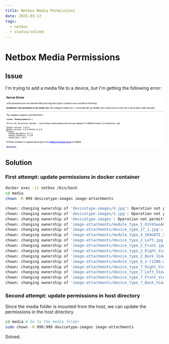 ```yaml
---
title: Netbox Media Permissions
date: 2025-03-12
tags:
  - netbox
  - status/solved
---
```


# Netbox Media Permissions

## Issue

I'm trying to add a media file to a device, but I'm getting the following error:

![image](./assets/20250312-media-server-error.png)

## Solution

### First attempt: update permissions in docker container

```bash
docker exec -it netbox /bin/bash
cd media
chown -R 999 devicetype-images image-attachments
```

```bash
chown: changing ownership of 'devicetype-images/4.jpg': Operation not permitted
chown: changing ownership of 'devicetype-images/2.jpg': Operation not permitted
chown: changing ownership of 'devicetype-images': Operation not permitted
chown: changing ownership of 'image-attachments/module_type_5_61V4SwoA83L.jpg': Operation not permitted
chown: changing ownership of 'image-attachments/device_type_17_1.jpg': Operation not permitted
chown: changing ownership of 'image-attachments/module_type_4_SEAGATE_ST8000VN004_04.png': Operation not permitted
chown: changing ownership of 'image-attachments/device_type_2_Left.jpg': Operation not permitted
chown: changing ownership of 'image-attachments/device_type_2_Front.jpg': Operation not permitted
chown: changing ownership of 'image-attachments/device_type_2_Right_View.jpg': Operation not permitted
chown: changing ownership of 'image-attachments/device_type_2_Back_View.jpg': Operation not permitted
chown: changing ownership of 'image-attachments/module_type_6_s-l1200.webp': Operation not permitted
chown: changing ownership of 'image-attachments/device_type_7_Right_View.jpg': Operation not permitted
chown: changing ownership of 'image-attachments/device_type_7_Left_View.jpg': Operation not permitted
chown: changing ownership of 'image-attachments/device_type_7_Front_View.jpg': Operation not permitted
chown: changing ownership of 'image-attachments/device_type_7_Back_View.jpg': Operation not permitted
```

### Second attempt: update permissions in host directory

Since the media folder is mounted from the host, we can update the permissions in the host directory.

```bash
cd media # Go to the media folder
sudo chown -R 999:999 devicetype-images image-attachments
```

Solved.

